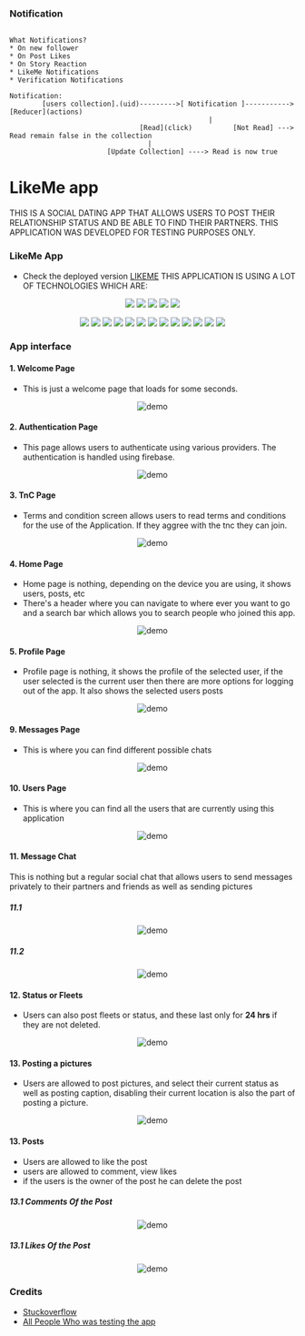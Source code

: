 ### Notification

```

What Notifications?
* On new follower
* On Post Likes
* On Story Reaction
* LikeMe Notifications
* Verification Notifications

Notification:
        [users collection].(uid)--------->[ Notification ]-----------> [Reducer](actions)
                                                 |
                                [Read](click)          [Not Read] ---> Read remain false in the collection
                                  |
                        [Update Collection] ----> Read is now true
```

# LikeMe app

THIS IS A SOCIAL DATING APP THAT ALLOWS USERS TO POST THEIR RELATIONSHIP STATUS AND BE ABLE TO FIND THEIR PARTNERS. THIS APPLICATION WAS DEVELOPED FOR TESTING PURPOSES ONLY.

### LikeMe App

- Check the deployed version [LIKEME](https://likeme-a104d.web.app/)
  THIS APPLICATION IS USING A LOT OF TECHNOLOGIES WHICH ARE:

<p align="center">
<img src="https://img.shields.io/static/v1?label=language&message=css&color=critical"/>
<img src="https://img.shields.io/static/v1?label=language&message=html&color=blueviolet"/>
<img src="https://img.shields.io/static/v1?label=language&message=javascript&color=orange"/>
<img src="https://img.shields.io/static/v1?label=language&message=node&color=success"/>
<img src="https://img.shields.io/static/v1?label=framework&message=react&color=9cf"/>
</p>
<p align="center">
<img src="https://img.shields.io/static/v1?label=package&message=redux&color=purple"/>
<img src="https://img.shields.io/static/v1?label=package&message=react-redux&color=red"/>
<img src="https://img.shields.io/static/v1?label=package&message=material-ui/core&color=pink"/>
<img src="https://img.shields.io/static/v1?label=package&message=material-ui/icons&color=gray"/>
<img src="https://img.shields.io/static/v1?label=package&message=material-ui/lab&color=yellow"/>
<img src="https://img.shields.io/static/v1?label=package&message=axios&color=orange"/>
<img src="https://img.shields.io/static/v1?label=package&message=react-router-dom&color=green"/>
<img src="https://img.shields.io/static/v1?label=package&message=react-icons&color=purple"/>
<img src="https://img.shields.io/static/v1?label=package&message=react-text-truncate&color=green"/>
<img src="https://img.shields.io/static/v1?label=package&message=use-sound&color=blue"/>
<img src="https://img.shields.io/static/v1?label=package&message=firebase&color=purple"/>
<img src="https://img.shields.io/static/v1?label=package&message=react-dom&color=lightseagreen"/>
<img src="https://img.shields.io/static/v1?label=package&message=uuid&color=red"/>
</p>

### App interface

#### 1. Welcome Page

- This is just a welcome page that loads for some seconds.

<p align="center">
    <img src="https://github.com/CrispenGari/like-me-App/blob/main/pics/bandicam%202021-04-20%2013-56-18-221.jpg" alt="demo"/> 
</p>

#### 2. Authentication Page

- This page allows users to authenticate using various providers. The authentication is handled using firebase.

<p align="center">
    <img src="https://github.com/CrispenGari/like-me-App/blob/main/pics/bandicam%202021-04-20%2013-56-22-234.jpg" alt="demo"/> 
</p>

#### 3. TnC Page

- Terms and condition screen allows users to read terms and conditions for the use of the Application. If they aggree with the tnc they can join.

<p align="center">
    <img src="https://github.com/CrispenGari/like-me-App/blob/main/pics/bandicam%202021-04-20%2014-20-39-244.jpg" alt="demo"/> 
</p>

#### 4. Home Page

- Home page is nothing, depending on the device you are using, it shows users, posts, etc
- There's a header where you can navigate to where ever you want to go and a search bar which allows you to search people who joined this app.

<p align="center">
    <img src="https://github.com/CrispenGari/like-me-App/blob/main/pics/bandicam%202021-04-20%2013-56-42-975.jpg" alt="demo"/> 
</p>

#### 5. Profile Page

- Profile page is nothing, it shows the profile of the selected user, if the user selected is the current user then there are more options for logging out of the app. It also shows the selected users posts

<p align="center">
    <img src="https://github.com/CrispenGari/like-me-App/blob/main/pics/bandicam%202021-04-20%2013-57-09-887.jpg" alt="demo"/> 
</p>

#### 9. Messages Page

- This is where you can find different possible chats

<p align="center">
    <img src="https://github.com/CrispenGari/like-me-App/blob/main/pics/bandicam%202021-04-20%2014-29-36-366.jpg" alt="demo"/> 
</p>

#### 10. Users Page

- This is where you can find all the users that are currently using this application

<p align="center">
    <img src="https://github.com/CrispenGari/like-me-App/blob/main/pics/bandicam%202021-04-20%2013-57-18-518.jpg" alt="demo"/> 
</p>

#### 11. Message Chat

This is nothing but a regular social chat that allows users to send messages privately to their partners and friends as well as sending pictures

##### 11.1

<p align="center">
    <img src="https://github.com/CrispenGari/like-me-App/blob/main/pics/bandicam%202021-04-20%2013-59-55-222.jpg" alt="demo"/> 
</p>

##### 11.2

<p align="center">
    <img src="https://github.com/CrispenGari/like-me-App/blob/main/pics/bandicam%202021-04-20%2014-00-15-229.jpg" alt="demo"/> 
</p>

#### 12. Status or Fleets

- Users can also post fleets or status, and these last only for **24 hrs** if they are not deleted.

<p align="center">
    <img src="https://github.com/CrispenGari/like-me-App/blob/main/pics/bandicam%202021-04-20%2013-57-33-965.jpg" alt="demo"/> 
</p>

#### 13. Posting a pictures

- Users are allowed to post pictures, and select their current status as well as posting caption, disabling their current location is also the part of posting a picture.

<p align="center">
    <img src="https://github.com/CrispenGari/like-me-App/blob/main/pics/bandicam%202021-04-20%2013-59-19-029.jpg" alt="demo"/> 
</p>

#### 13. Posts

- Users are allowed to like the post
- users are allowed to comment, view likes
- if the users is the owner of the post he can delete the post

##### 13.1 Comments Of the Post

<p align="center">
    <img src="https://github.com/CrispenGari/like-me-App/blob/main/pics/bandicam%202021-04-20%2013-57-58-506.jpg" alt="demo"/> 
</p>

##### 13.1 Likes Of the Post

<p align="center">
    <img src="https://github.com/CrispenGari/like-me-App/blob/main/pics/bandicam%202021-04-20%2013-58-04-057.jpg" alt="demo"/> 
</p>

### Credits

- [Stuckoverflow](https//www.stackoverflow.com/)
- [All People Who was testing the app]()
